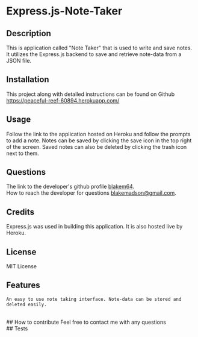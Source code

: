 # Express.js-Note-Taker

  ## Description
  This is application called "Note Taker" that is used to write and save notes. It utilizes the Express.js backend to save and retrieve note-data from a JSON file.

## Installation
  This project along with detailed instructions can be found on Github
  https://peaceful-reef-60894.herokuapp.com/

  ## Usage
  Follow the link to the application hosted on Heroku and follow the prompts to add a note. Notes can be saved by clicking the save icon in the top right of the screen.
  Saved notes can also be deleted by clicking the trash icon next to them.
  
  ## Questions
  The link to the developer's github profile [blakem64](https://github.com/blakem64). <br>
  How to reach the developer for questions [blakemadson@gmail.com](mailto:blakemadson@gmail.com). <br>
 
 ## Credits
 Express.js was used in building this application. It is also hosted live by Heroku. <br>
 
 ## License
  MIT License <br>
 
 ## Features
    An easy to use note taking interface. Note-data can be stored and deleted easily.
   <br>
  ## How to contribute
  Feel free to contact me with any questions <br>
  ## Tests
   <br>
    

